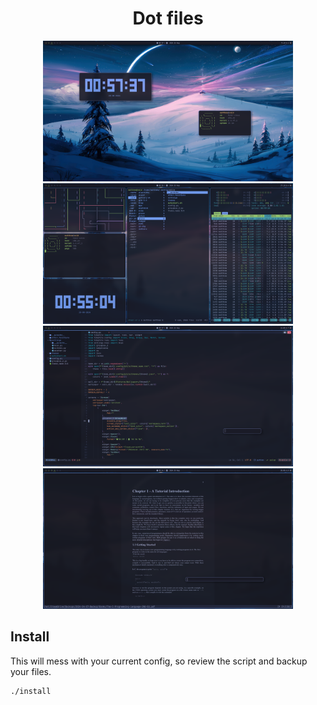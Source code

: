 <h1 align="center">Dot files</h1>

<p align="center">
  <img src="https://raw.githubusercontent.com/amogusussy/dot-files-2/main/static/1724543858.png" width="400">
  <img src="https://raw.githubusercontent.com/amogusussy/dot-files-2/main/static/1724543704.png" width="400">
  <img src="https://raw.githubusercontent.com/amogusussy/dot-files-2/main/static/1724543227.png" width="400">
  <img src="https://raw.githubusercontent.com/amogusussy/dot-files-2/main/static/1724543089.png" width="400">
</p>


## Install

This will mess with your current config, so review the script and backup your files.

```
./install
```
